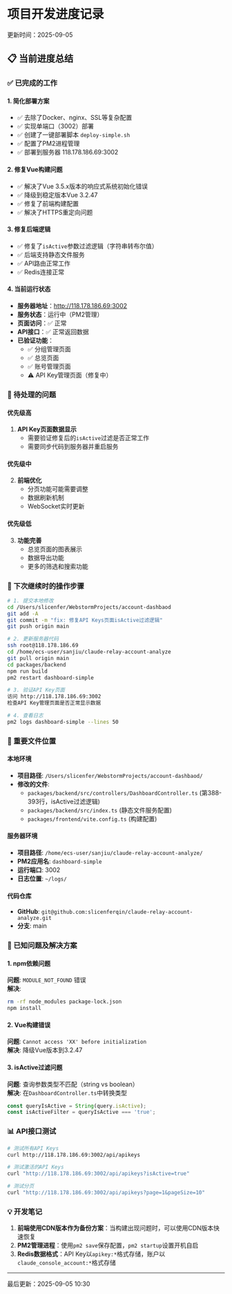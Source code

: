 # 项目开发进度记录

更新时间：2025-09-05

## 📋 当前进度总结

### ✅ 已完成的工作

#### 1. 简化部署方案
- ✅ 去除了Docker、nginx、SSL等复杂配置
- ✅ 实现单端口（3002）部署  
- ✅ 创建了一键部署脚本 `deploy-simple.sh`
- ✅ 配置了PM2进程管理
- ✅ 部署到服务器 118.178.186.69:3002

#### 2. 修复Vue构建问题
- ✅ 解决了Vue 3.5.x版本的响应式系统初始化错误
- ✅ 降级到稳定版本Vue 3.2.47
- ✅ 修复了前端构建配置
- ✅ 解决了HTTPS重定向问题

#### 3. 修复后端逻辑
- ✅ 修复了`isActive`参数过滤逻辑（字符串转布尔值）
- ✅ 后端支持静态文件服务
- ✅ API路由正常工作
- ✅ Redis连接正常

#### 4. 当前运行状态
- **服务器地址**：http://118.178.186.69:3002
- **服务状态**：运行中（PM2管理）
- **页面访问**：✅ 正常
- **API接口**：✅ 正常返回数据
- **已验证功能**：
  - ✅ 分组管理页面
  - ✅ 总览页面
  - ✅ 账号管理页面
  - ⚠️ API Key管理页面（修复中）

### 📝 待处理的问题

#### 优先级高
1. **API Key页面数据显示**
   - 需要验证修复后的`isActive`过滤是否正常工作
   - 需要同步代码到服务器并重启服务

#### 优先级中
2. **前端优化**
   - 分页功能可能需要调整
   - 数据刷新机制
   - WebSocket实时更新

#### 优先级低
3. **功能完善**
   - 总览页面的图表展示
   - 数据导出功能
   - 更多的筛选和搜索功能

### 🔧 下次继续时的操作步骤

```bash
# 1. 提交本地修改
cd /Users/slicenfer/WebstormProjects/account-dashbaod
git add -A
git commit -m "fix: 修复API Keys页面isActive过滤逻辑"
git push origin main

# 2. 更新服务器代码
ssh root@118.178.186.69
cd /home/ecs-user/sanjiu/claude-relay-account-analyze
git pull origin main
cd packages/backend
npm run build
pm2 restart dashboard-simple

# 3. 验证API Key页面
访问 http://118.178.186.69:3002
检查API Key管理页面是否正常显示数据

# 4. 查看日志
pm2 logs dashboard-simple --lines 50
```

### 📂 重要文件位置

#### 本地环境
- **项目路径**: `/Users/slicenfer/WebstormProjects/account-dashbaod/`
- **修改的文件**:
  - `packages/backend/src/controllers/DashboardController.ts` (第388-393行，isActive过滤逻辑)
  - `packages/backend/src/index.ts` (静态文件服务配置)
  - `packages/frontend/vite.config.ts` (构建配置)

#### 服务器环境  
- **项目路径**: `/home/ecs-user/sanjiu/claude-relay-account-analyze/`
- **PM2应用名**: `dashboard-simple`
- **运行端口**: 3002
- **日志位置**: `~/logs/`

#### 代码仓库
- **GitHub**: `git@github.com:slicenferqin/claude-relay-account-analyze.git`
- **分支**: main

### 🐛 已知问题及解决方案

#### 1. npm依赖问题
**问题**: `MODULE_NOT_FOUND` 错误  
**解决**: 
```bash
rm -rf node_modules package-lock.json
npm install
```

#### 2. Vue构建错误
**问题**: `Cannot access 'XX' before initialization`  
**解决**: 降级Vue版本到3.2.47

#### 3. isActive过滤问题
**问题**: 查询参数类型不匹配（string vs boolean）  
**解决**: 在`DashboardController.ts`中转换类型
```typescript
const queryIsActive = String(query.isActive);
const isActiveFilter = queryIsActive === 'true';
```

### 📊 API接口测试

```bash
# 测试所有API Keys
curl http://118.178.186.69:3002/api/apikeys

# 测试激活的API Keys
curl "http://118.178.186.69:3002/api/apikeys?isActive=true"

# 测试分页
curl "http://118.178.186.69:3002/api/apikeys?page=1&pageSize=10"
```

### 💡 开发笔记

1. **前端使用CDN版本作为备份方案**：当构建出现问题时，可以使用CDN版本快速恢复
2. **PM2管理进程**：使用`pm2 save`保存配置，`pm2 startup`设置开机自启
3. **Redis数据格式**：API Key以`apikey:*`格式存储，账户以`claude_console_account:*`格式存储

---

最后更新：2025-09-05 10:30